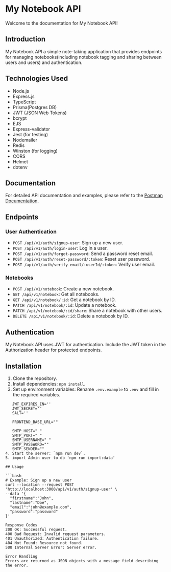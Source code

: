 # My Notebook API

Welcome to the documentation for My Notebook API!

## Introduction

My Notebook API a simple note-taking application that provides endpoints for managing notebooks(including notebook tagging and sharing between users and users) and authentication.

## Technologies Used
- Node.js
- Express.js
- TypeScript
- Prisma(Postgres DB)
- JWT (JSON Web Tokens)
- bcrypt
- EJS
- Express-validator
- Jest (for testing)
- Nodemailer
- Redis
- Winston (for logging)
- CORS
- Helmet
- dotenv

## Documentation

For detailed API documentation and examples, please refer to the [Postman Documentation](https://documenter.getpostman.com/view/26097715/2sA35JyzJ6).


## Endpoints

### User Authentication

- `POST /api/v1/auth/signup-user`: Sign up a new user.
- `POST /api/v1/auth/login-user`: Log in a user.
- `POST /api/v1/auth/forgot-password`: Send a password reset email.
- `POST /api/v1/auth/reset-password/:token`: Reset user password.
- `POST /api/v1/auth/verify-email/:userId/:token`: Verify user email.

### Notebooks

- `POST /api/v1/notebook`: Create a new notebook.
- `GET /api/v1/notebook`: Get all notebooks.
- `GET /api/v1/notebook/:id`: Get a notebook by ID.
- `PATCH /api/v1/notebook/:id`: Update a notebook.
- `PATCH /api/v1/notebook/:id/share`: Share a notebook with other users.
- `DELETE /api/v1/notebook/:id`: Delete a notebook by ID.

## Authentication

My Notebook API uses JWT for authentication. Include the JWT token in the Authorization header for protected endpoints.

## Installation

1. Clone the repository.
2. Install dependencies: `npm install`.
3. Set up environment variables: Rename `.env.example` to `.env` and fill in the required variables.
```plaintext
   JWT_EXPIRES_IN=''
   JWT_SECRET=''
   SALT=''

   FRONTEND_BASE_URL=""

   SMTP_HOST=" "
   SMTP_PORT=" "
   SMTP_USERNAME=" "
   SMTP_PASSWORD=""
   SMTP_SENDER=""
4. Start the server: `npm run dev`.
5. import Admin user to db 'npm run import:data'

## Usage

```bash
# Example: Sign up a new user
curl --location --request POST 'http://localhost:3000/api/v1/auth/signup-user' \
--data '{
  "firstname":"John",
  "lastname":"Doe",
  "email":"john@example.com", 
  "password":"password"
}'

Response Codes
200 OK: Successful request.
400 Bad Request: Invalid request parameters.
401 Unauthorized: Authentication failure.
404 Not Found: Resource not found.
500 Internal Server Error: Server error.

Error Handling
Errors are returned as JSON objects with a message field describing the error.
